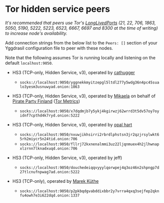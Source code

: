# Tor hidden service peers

*It's recommended that peers use Tor's [LongLivedPorts] (21, 22, 706,
1863, 5050, 5190, 5222, 5223, 6523, 6667, 6697 and 8300 at the time of
writing) to increase node's availability.*

[LongLivedPorts]:https://2019.www.torproject.org/docs/tor-manual.html.en#LongLivedPorts

Add connection strings from the below list to the `Peers: []` section of your
Yggdrasil configuration file to peer with these nodes.

Note that the following assumes Tor is running locally and listening on the default `localhost:9050`.


* HS3 (TCP-only, Hidden Service, v3), operated by [cathugger](http://cathug2kyi4ilneggumrenayhuhsvrgn6qv2y47bgeet42iivkpynqad.onion/contact.html)
  * `socks://localhost:9050/yggnekkmyitzepgl5ltdl277y5wdg36n4pc45sualo3yesm3usnuwyad.onion:1863`

* HS3 (TCP-only, Hidden Service, v3), operated by [Mikaela](https://mikaela.info/) on behalf of [Pirate Party Finland](https://piraattipuolue.fi/en) ([Tor Metrics](https://metrics.torproject.org/rs.html#details/796338999A7E34CA4C0F2C6092618C82C0D335D9))
  * `socks://localhost:9050/x7dqdmjb7y5ykj4kgirwzj62wrrd3t5dv57oy7oyidnf7cpthd4k7ryd.onion:5222`

* HS3 (TCP-only, Hidden Service, v3), operated by [opal hart](http://opalwxdqzyuwo2vbipp3facjuuztfjwauai7fghh2ggbcl7enuvfg6yd.onion/contact.xht)
  *  `socks://localhost:9050/nxuwjikhsirri2rbrdlphstsn3jr2qzjrsylwkt65rh2miycr5n24tid.onion:706`
  *  `socks://localhost:9050/fllrj72kxnenalmmi3uz22ljqnmuex4h2jlhwnapxlzrnn7lknadxuqd.onion:706`

* HS3 (TCP-only, Hidden Service, v3), operated by jeff)
  * `socks://localhost:9050/douchedeiqqvyyylqorwpej4q3oz46n2shpngp7d27tlcnufnpwag7ad.onion:5222`
  
* HS3 (TCP-only), operated by [Marek Küthe](https://mk16.de/)
  * `socks://localhost:9050/p2pkbqdgvabddixbbr2y7vrra4qxq3sejfep2qknfu4owh7e3i622dqd.onion:1337`
